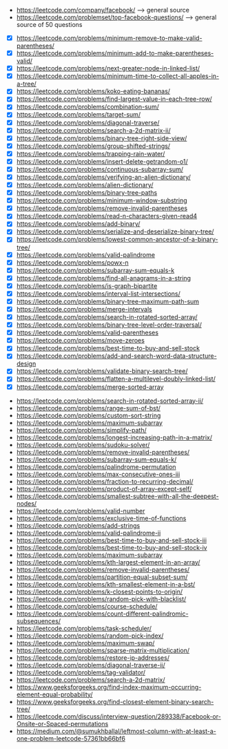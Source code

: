 - https://leetcode.com/company/facebook/ --> general source 
- https://leetcode.com/problemset/top-facebook-questions/ --> general source of 50 questions
- [x] https://leetcode.com/problems/minimum-remove-to-make-valid-parentheses/
- [x] https://leetcode.com/problems/minimum-add-to-make-parentheses-valid/
- [x] https://leetcode.com/problems/next-greater-node-in-linked-list/
- [x] https://leetcode.com/problems/minimum-time-to-collect-all-apples-in-a-tree/
- [x] https://leetcode.com/problems/koko-eating-bananas/
- [x] https://leetcode.com/problems/find-largest-value-in-each-tree-row/
- [x] https://leetcode.com/problems/combination-sum/
- [x] https://leetcode.com/problems/target-sum/
- [x] https://leetcode.com/problems/diagonal-traverse/
- [x] https://leetcode.com/problems/search-a-2d-matrix-ii/
- [x] https://leetcode.com/problems/binary-tree-right-side-view/
- [x] https://leetcode.com/problems/group-shifted-strings/
- [x] https://leetcode.com/problems/trapping-rain-water/
- [x] https://leetcode.com/problems/insert-delete-getrandom-o1/
- [x] https://leetcode.com/problems/continuous-subarray-sum/
- [x] https://leetcode.com/problems/verifying-an-alien-dictionary/
- [x] https://leetcode.com/problems/alien-dictionary/
- [x] https://leetcode.com/problems/binary-tree-paths
- [x] https://leetcode.com/problems/minimum-window-substring
- [x] https://leetcode.com/problems/remove-invalid-parentheses
- [x] https://leetcode.com/problems/read-n-characters-given-read4 
- [x] https://leetcode.com/problems/add-binary/
- [x] https://leetcode.com/problems/serialize-and-deserialize-binary-tree/
- [x] https://leetcode.com/problems/lowest-common-ancestor-of-a-binary-tree/
- [x] https://leetcode.com/problems/valid-palindrome
- [x] https://leetcode.com/problems/powx-n 
- [x] https://leetcode.com/problems/subarray-sum-equals-k
- [x] https://leetcode.com/problems/find-all-anagrams-in-a-string
- [x] https://leetcode.com/problems/is-graph-bipartite 
- [x] https://leetcode.com/problems/interval-list-intersections/
- [x] https://leetcode.com/problems/binary-tree-maximum-path-sum
- [x] https://leetcode.com/problems/merge-intervals
- [x] https://leetcode.com/problems/search-in-rotated-sorted-array/
- [x] https://leetcode.com/problems/binary-tree-level-order-traversal/
- [x] https://leetcode.com/problems/valid-parentheses
- [x] https://leetcode.com/problems/move-zeroes
- [x] https://leetcode.com/problems/best-time-to-buy-and-sell-stock
- [x] https://leetcode.com/problems/add-and-search-word-data-structure-design
- [x] https://leetcode.com/problems/validate-binary-search-tree/ 
- [x] https://leetcode.com/problems/flatten-a-multilevel-doubly-linked-list/ 
- [x] https://leetcode.com/problems/merge-sorted-array
- https://leetcode.com/problems/search-in-rotated-sorted-array-ii/
- https://leetcode.com/problems/range-sum-of-bst/
- https://leetcode.com/problems/custom-sort-string
- https://leetcode.com/problems/maximum-subarray
- https://leetcode.com/problems/simplify-path/
- https://leetcode.com/problems/longest-increasing-path-in-a-matrix/
- https://leetcode.com/problems/sudoku-solver/
- https://leetcode.com/problems/remove-invalid-parentheses/
- https://leetcode.com/problems/subarray-sum-equals-k/
- https://leetcode.com/problems/palindrome-permutation
- https://leetcode.com/problems/max-consecutive-ones-iii
- https://leetcode.com/problems/fraction-to-recurring-decimal/
- https://leetcode.com/problems/product-of-array-except-self/
- https://leetcode.com/problems/smallest-subtree-with-all-the-deepest-nodes/
- https://leetcode.com/problems/valid-number
- https://leetcode.com/problems/exclusive-time-of-functions
- https://leetcode.com/problems/add-strings
- https://leetcode.com/problems/valid-palindrome-ii
- https://leetcode.com/problems/best-time-to-buy-and-sell-stock-iii
- https://leetcode.com/problems/best-time-to-buy-and-sell-stock-iv
- https://leetcode.com/problems/maximum-subarray
- https://leetcode.com/problems/kth-largest-element-in-an-array/ 
- https://leetcode.com/problems/remove-invalid-parentheses/
- https://leetcode.com/problems/partition-equal-subset-sum/
- https://leetcode.com/problems/kth-smallest-element-in-a-bst/
- https://leetcode.com/problems/k-closest-points-to-origin/
- https://leetcode.com/problems/random-pick-with-blacklist/
- https://leetcode.com/problems/course-schedule/
- https://leetcode.com/problems/count-different-palindromic-subsequences/
- https://leetcode.com/problems/task-scheduler/
- https://leetcode.com/problems/random-pick-index/
- https://leetcode.com/problems/maximum-swap/
- https://leetcode.com/problems/sparse-matrix-multiplication/
- https://leetcode.com/problems/restore-ip-addresses/
- https://leetcode.com/problems/diagonal-traverse-ii/
- https://leetcode.com/problems/tag-validator/
- https://leetcode.com/problems/search-a-2d-matrix/
- https://www.geeksforgeeks.org/find-index-maximum-occurring-element-equal-probability/
- https://www.geeksforgeeks.org/find-closest-element-binary-search-tree/
- https://leetcode.com/discuss/interview-question/289338/Facebook-or-Onsite-or-Spaced-permutations
- https://medium.com/@sumukhballal/leftmost-column-with-at-least-a-one-problem-leetcode-57361bb66bf6
